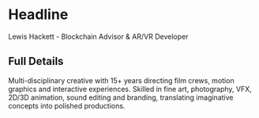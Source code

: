 # Headline

Lewis Hackett -  Blockchain Advisor & AR/VR Developer

## Full Details

Multi-disciplinary creative with 15+ years directing film crews, motion graphics and interactive experiences. Skilled in fine art, photography, VFX, 2D/3D animation, sound editing and branding, translating imaginative concepts into polished productions.
